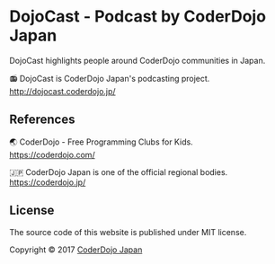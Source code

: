 # DojoCast - Podcast by CoderDojo Japan

DojoCast highlights people around CoderDojo communities in Japan.

📻  DojoCast is CoderDojo Japan's podcasting project.  
http://dojocast.coderdojo.jp/

## References

🌏  CoderDojo - Free Programming Clubs for Kids.   
https://coderdojo.com/

🇯🇵  CoderDojo Japan is one of the official regional bodies.   
https://coderdojo.jp/

## License

The source code of this website is published under MIT license.   

Copyright &copy; 2017 [CoderDojo Japan](https://coderdojo.jp/)
